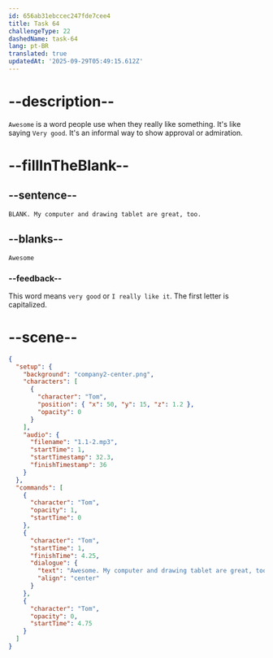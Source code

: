 ```yaml
---
id: 656ab31ebccec247fde7cee4
title: Task 64
challengeType: 22
dashedName: task-64
lang: pt-BR
translated: true
updatedAt: '2025-09-29T05:49:15.612Z'
---
```


<!--
AUDIO REFERENCE:
Tom: Awesome. My computer and drawing tablet are great, too. 
-->

# --description--

`Awesome` is a word people use when they really like something. It's like saying `Very good`. It's an informal way to show approval or admiration.

# --fillInTheBlank--

## --sentence--

`BLANK. My computer and drawing tablet are great, too.`

## --blanks--

`Awesome`

### --feedback--

This word means `very good` or `I really like it`. The first letter is capitalized.

# --scene--

```json
{
  "setup": {
    "background": "company2-center.png",
    "characters": [
      {
        "character": "Tom",
        "position": { "x": 50, "y": 15, "z": 1.2 },
        "opacity": 0
      }
    ],
    "audio": {
      "filename": "1.1-2.mp3",
      "startTime": 1,
      "startTimestamp": 32.3,
      "finishTimestamp": 36
    }
  },
  "commands": [
    {
      "character": "Tom",
      "opacity": 1,
      "startTime": 0
    },
    {
      "character": "Tom",
      "startTime": 1,
      "finishTime": 4.25,
      "dialogue": {
        "text": "Awesome. My computer and drawing tablet are great, too.",
        "align": "center"
      }
    },
    {
      "character": "Tom",
      "opacity": 0,
      "startTime": 4.75
    }
  ]
}
```
